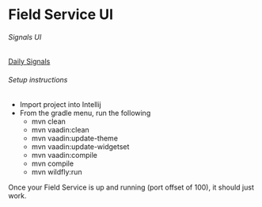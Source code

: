 # Field Service UI

###### Signals UI
[Daily Signals](images/field-service-ui.png)

###### Setup instructions
* Import project into Intellij
* From the gradle menu, run the following
    * mvn clean
    * mvn vaadin:clean
    * mvn vaadin:update-theme
    * mvn vaadin:update-widgetset
    * mvn vaadin:compile
    * mvn compile
    * mvn wildfly:run
    
Once your Field Service is up and running (port offset of 100), it should just work.    